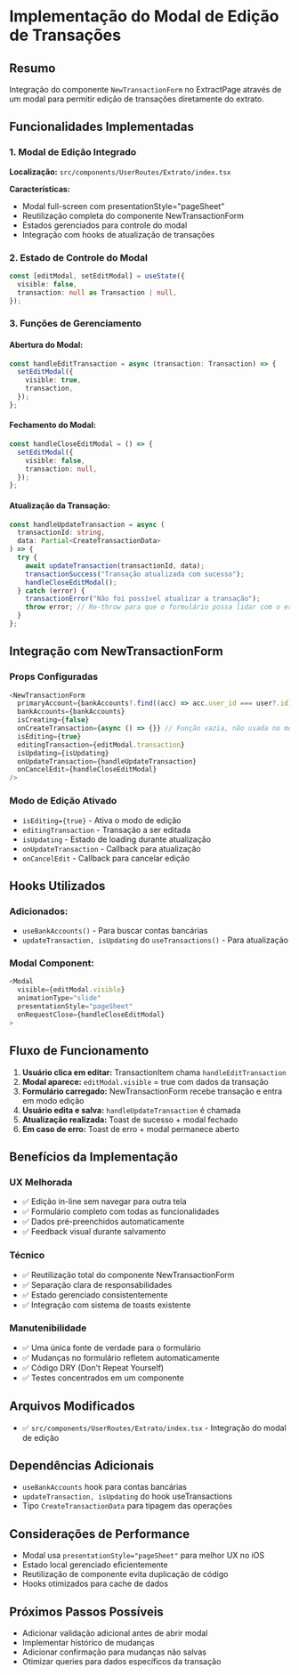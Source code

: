 # Implementação do Modal de Edição de Transações

## Resumo

Integração do componente `NewTransactionForm` no ExtractPage através de um modal para permitir edição de transações diretamente do extrato.

## Funcionalidades Implementadas

### 1. Modal de Edição Integrado

**Localização:** `src/components/UserRoutes/Extrato/index.tsx`

**Características:**

- Modal full-screen com presentationStyle="pageSheet"
- Reutilização completa do componente NewTransactionForm
- Estados gerenciados para controle do modal
- Integração com hooks de atualização de transações

### 2. Estado de Controle do Modal

```typescript
const [editModal, setEditModal] = useState({
  visible: false,
  transaction: null as Transaction | null,
});
```

### 3. Funções de Gerenciamento

#### Abertura do Modal:

```typescript
const handleEditTransaction = async (transaction: Transaction) => {
  setEditModal({
    visible: true,
    transaction,
  });
};
```

#### Fechamento do Modal:

```typescript
const handleCloseEditModal = () => {
  setEditModal({
    visible: false,
    transaction: null,
  });
};
```

#### Atualização da Transação:

```typescript
const handleUpdateTransaction = async (
  transactionId: string,
  data: Partial<CreateTransactionData>
) => {
  try {
    await updateTransaction(transactionId, data);
    transactionSuccess("Transação atualizada com sucesso");
    handleCloseEditModal();
  } catch (error) {
    transactionError("Não foi possível atualizar a transação");
    throw error; // Re-throw para que o formulário possa lidar com o erro
  }
};
```

## Integração com NewTransactionForm

### Props Configuradas

```typescript
<NewTransactionForm
  primaryAccount={bankAccounts?.find((acc) => acc.user_id === user?.id) || null}
  bankAccounts={bankAccounts}
  isCreating={false}
  onCreateTransaction={async () => {}} // Função vazia, não usada no modo edição
  isEditing={true}
  editingTransaction={editModal.transaction}
  isUpdating={isUpdating}
  onUpdateTransaction={handleUpdateTransaction}
  onCancelEdit={handleCloseEditModal}
/>
```

### Modo de Edição Ativado

- `isEditing={true}` - Ativa o modo de edição
- `editingTransaction` - Transação a ser editada
- `isUpdating` - Estado de loading durante atualização
- `onUpdateTransaction` - Callback para atualização
- `onCancelEdit` - Callback para cancelar edição

## Hooks Utilizados

### Adicionados:

- `useBankAccounts()` - Para buscar contas bancárias
- `updateTransaction, isUpdating` do `useTransactions()` - Para atualização

### Modal Component:

```typescript
<Modal
  visible={editModal.visible}
  animationType="slide"
  presentationStyle="pageSheet"
  onRequestClose={handleCloseEditModal}
>
```

## Fluxo de Funcionamento

1. **Usuário clica em editar:** TransactionItem chama `handleEditTransaction`
2. **Modal aparece:** `editModal.visible` = true com dados da transação
3. **Formulário carregado:** NewTransactionForm recebe transação e entra em modo edição
4. **Usuário edita e salva:** `handleUpdateTransaction` é chamada
5. **Atualização realizada:** Toast de sucesso + modal fechado
6. **Em caso de erro:** Toast de erro + modal permanece aberto

## Benefícios da Implementação

### UX Melhorada

- ✅ Edição in-line sem navegar para outra tela
- ✅ Formulário completo com todas as funcionalidades
- ✅ Dados pré-preenchidos automaticamente
- ✅ Feedback visual durante salvamento

### Técnico

- ✅ Reutilização total do componente NewTransactionForm
- ✅ Separação clara de responsabilidades
- ✅ Estado gerenciado consistentemente
- ✅ Integração com sistema de toasts existente

### Manutenibilidade

- ✅ Uma única fonte de verdade para o formulário
- ✅ Mudanças no formulário refletem automaticamente
- ✅ Código DRY (Don't Repeat Yourself)
- ✅ Testes concentrados em um componente

## Arquivos Modificados

- ✅ `src/components/UserRoutes/Extrato/index.tsx` - Integração do modal de edição

## Dependências Adicionais

- `useBankAccounts` hook para contas bancárias
- `updateTransaction, isUpdating` do hook useTransactions
- Tipo `CreateTransactionData` para tipagem das operações

## Considerações de Performance

- Modal usa `presentationStyle="pageSheet"` para melhor UX no iOS
- Estado local gerenciado eficientemente
- Reutilização de componente evita duplicação de código
- Hooks otimizados para cache de dados

## Próximos Passos Possíveis

- Adicionar validação adicional antes de abrir modal
- Implementar histórico de mudanças
- Adicionar confirmação para mudanças não salvas
- Otimizar queries para dados específicos da transação
